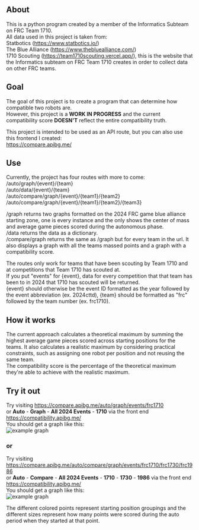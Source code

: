 ## About
This is a python program created by a member of the Informatics Subteam on FRC Team 1710. \
All data used in this project is taken from:\
Statbotics (https://www.statbotics.io/) \
The Blue Alliance (https://www.thebluealliance.com/) \
1710 Scouting (https://team1710scouting.vercel.app/), this is the website that the Informatics subteam on FRC Team 1710 creates in order to collect data on other FRC teams.

## Goal
The goal of this project is to create a program that can determine how compatible two robots are.\
However, this project is a **WORK IN PROGRESS** and the current compatibility score **DOESN'T** reflect the entire compatibility truth.

This project is intended to be used as an API route, but you can also use this frontend I created:\
https://compare.apibg.me/

## Use
Currently, the project has four routes with more to come:\
/auto/graph/{event}/{team} \
/auto/data/{event}/{team} \
/auto/compare/graph/{event}/{team1}/{team2} \
/auto/compare/graph/{event}/{team1}/{team2}/{team3}

/graph returns two graphs formatted on the 2024 FRC game blue alliance starting zone, one is every instance and the only shows the center of mass and average game pieces scored during the autonomous phase.\
/data returns the data as a dictionary. \
/compare/graph returns the same as /graph but for every team in the url. It also displays a graph with all the teams massed points and a graph with a compatibility score.

The routes only work for teams that have been scouting by Team 1710 and at competitions that Team 1710 has scouted at.\
If you put "events" for {event}, data for every competition that that team has been to in 2024 that 1710 has scouted will be returned.\
{event} should otherwise be the event ID formatted as the year followed by the event abbreviation (ex. 2024cttd), {team} should be formatted as "frc" followed by the team number (ex. frc1710).

## How it works
The current approach calculates a theoretical maximum by summing the highest average game pieces scored across starting positions for the teams. It also calculates a realistic maximum by considering practical constraints, such as assigning one robot per position and not reusing the same team. \
The compatibility score is the percentage of the theoretical maximum they're able to achieve with the realistic maximum.

## Try it out
Try visiting https://compare.apibg.me/auto/graph/events/frc1710 \
or **Auto** - **Graph** - **All 2024 Events** - **1710** via the front end \
https://compatibility.apibg.me/ \
You should get a graph like this:\
![example graph](https://cloud-2za8i7bzm-hack-club-bot.vercel.app/0frc1710.png)

### or

Try visiting https://compare.apibg.me/auto/compare/graph/events/frc1710/frc1730/frc1986 \
or **Auto** - **Compare** - **All 2024 Events** - **1710** - **1730** - **1986** via the front end \
https://compatibility.apibg.me/ \
You should get a graph like this:\
![example graph](https://cloud-h2vbe2hdh-hack-club-bot.vercel.app/0image.png)

The different colored points represent starting position groupings and the different sizes represent how many points were scored during the auto period when they started at that point.